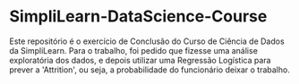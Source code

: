 # SimpliLearn-DataScience-Course

Este repositório é o exercício de Conclusão do Curso de Ciência de Dados da SimpliLearn.
Para o trabalho, foi pedido que fizesse uma análise exploratória dos dados, e depois utilizar uma Regressão Logística 
para prever a 'Attrition', ou seja, a probabilidade do funcionário deixar o trabalho.
